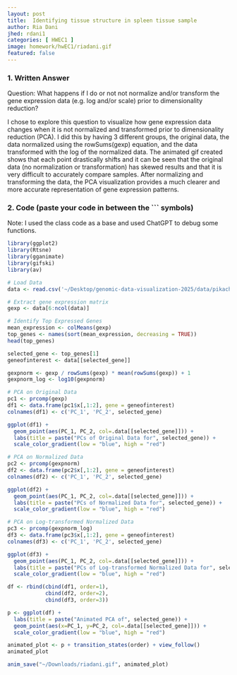 ```yaml
---
layout: post
title:  Identifying tissue structure in spleen tissue sample
author: Ria Dani
jhed: rdani1
categories: [ HWEC1 ]
image: homework/hwEC1/riadani.gif
featured: false
---
```


### 1. Written Answer

Question: What happens if I do or not not normalize and/or transform the gene expression data (e.g. log and/or scale) prior to dimensionality reduction?

I chose to explore this question to visualize how gene expression data changes when it is not normalized and transformed prior to dimensionality reduction (PCA). I did this by having 3 different groups, the original data, the data normalized using the rowSums(gexp) equation, and the data transformed with the log of the normalized data. The animated gif created shows that each point drastically shifts and it can be seen that the original data (no normalization or transformation) has skewed results and that it is very difficult to accurately compare samples. After normalizing and transforming the data, the PCA visualization provides a much clearer and more accurate representation of gene expression patterns. 

### 2. Code (paste your code in between the ``` symbols)

Note: I used the class code as a base and used ChatGPT to debug some functions. 

```r
library(ggplot2)
library(Rtsne)
library(gganimate)
library(gifski)
library(av)

# Load Data
data <- read.csv('~/Desktop/genomic-data-visualization-2025/data/pikachu.csv.gz', row.names=1)

# Extract gene expression matrix
gexp <- data[6:ncol(data)]

# Identify Top Expressed Genes
mean_expression <- colMeans(gexp)
top_genes <- names(sort(mean_expression, decreasing = TRUE))
head(top_genes)

selected_gene <- top_genes[1]
geneofinterest <- data[[selected_gene]]

gexpnorm <- gexp / rowSums(gexp) * mean(rowSums(gexp)) + 1
gexpnorm_log <- log10(gexpnorm)

# PCA on Original Data
pc1 <- prcomp(gexp)
df1 <- data.frame(pc1$x[,1:2], gene = geneofinterest)
colnames(df1) <- c('PC_1', 'PC_2', selected_gene)

ggplot(df1) + 
  geom_point(aes(PC_1, PC_2, col=.data[[selected_gene]])) +
  labs(title = paste("PCs of Original Data for", selected_gene)) +
  scale_color_gradient(low = "blue", high = "red")

# PCA on Normalized Data
pc2 <- prcomp(gexpnorm)
df2 <- data.frame(pc2$x[,1:2], gene = geneofinterest)
colnames(df2) <- c('PC_1', 'PC_2', selected_gene)

ggplot(df2) + 
  geom_point(aes(PC_1, PC_2, col=.data[[selected_gene]])) +
  labs(title = paste("PCs of Normalized Data for", selected_gene)) +
  scale_color_gradient(low = "blue", high = "red")

# PCA on Log-transformed Normalized Data
pc3 <- prcomp(gexpnorm_log)
df3 <- data.frame(pc3$x[,1:2], gene = geneofinterest)
colnames(df3) <- c('PC_1', 'PC_2', selected_gene)

ggplot(df3) + 
  geom_point(aes(PC_1, PC_2, col=.data[[selected_gene]])) +
  labs(title = paste("PCs of Log-transformed Normalized Data for", selected_gene)) +
  scale_color_gradient(low = "blue", high = "red")

df <- rbind(cbind(df1, order=1), 
            cbind(df2, order=2), 
            cbind(df3, order=3))

p <- ggplot(df) + 
  labs(title = paste("Animated PCA of", selected_gene)) + 
  geom_point(aes(x=PC_1, y=PC_2, col=.data[[selected_gene]])) +
  scale_color_gradient(low = "blue", high = "red")

animated_plot <- p + transition_states(order) + view_follow()
animated_plot

anim_save("~/Downloads/riadani.gif", animated_plot)

```